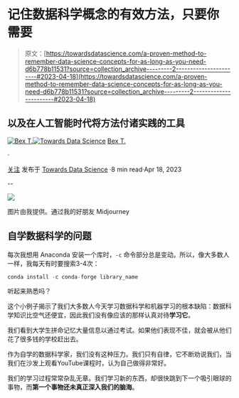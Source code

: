 # 记住数据科学概念的**有效方法**，只要你需要

> 原文：[https://towardsdatascience.com/a-proven-method-to-remember-data-science-concepts-for-as-long-as-you-need-d6b778b11531?source=collection_archive---------2-----------------------#2023-04-18](https://towardsdatascience.com/a-proven-method-to-remember-data-science-concepts-for-as-long-as-you-need-d6b778b11531?source=collection_archive---------2-----------------------#2023-04-18)

## 以及在人工智能时代将方法付诸实践的工具

[](https://ibexorigin.medium.com/?source=post_page-----d6b778b11531--------------------------------)[![Bex T.](../Images/516496f32596e8ad56bf07f178a643c6.png)](https://ibexorigin.medium.com/?source=post_page-----d6b778b11531--------------------------------)[](https://towardsdatascience.com/?source=post_page-----d6b778b11531--------------------------------)[![Towards Data Science](../Images/a6ff2676ffcc0c7aad8aaf1d79379785.png)](https://towardsdatascience.com/?source=post_page-----d6b778b11531--------------------------------) [Bex T.](https://ibexorigin.medium.com/?source=post_page-----d6b778b11531--------------------------------)

·

[关注](https://medium.com/m/signin?actionUrl=https%3A%2F%2Fmedium.com%2F_%2Fsubscribe%2Fuser%2F39db050c2ac2&operation=register&redirect=https%3A%2F%2Ftowardsdatascience.com%2Fa-proven-method-to-remember-data-science-concepts-for-as-long-as-you-need-d6b778b11531&user=Bex+T.&userId=39db050c2ac2&source=post_page-39db050c2ac2----d6b778b11531---------------------post_header-----------) 发布于 [Towards Data Science](https://towardsdatascience.com/?source=post_page-----d6b778b11531--------------------------------) ·8 min read·Apr 18, 2023[](https://medium.com/m/signin?actionUrl=https%3A%2F%2Fmedium.com%2F_%2Fvote%2Ftowards-data-science%2Fd6b778b11531&operation=register&redirect=https%3A%2F%2Ftowardsdatascience.com%2Fa-proven-method-to-remember-data-science-concepts-for-as-long-as-you-need-d6b778b11531&user=Bex+T.&userId=39db050c2ac2&source=-----d6b778b11531---------------------clap_footer-----------)

--

[](https://medium.com/m/signin?actionUrl=https%3A%2F%2Fmedium.com%2F_%2Fbookmark%2Fp%2Fd6b778b11531&operation=register&redirect=https%3A%2F%2Ftowardsdatascience.com%2Fa-proven-method-to-remember-data-science-concepts-for-as-long-as-you-need-d6b778b11531&source=-----d6b778b11531---------------------bookmark_footer-----------)![](../Images/3627c6de652fd6dccbf4fe0c632d836c.png)

图片由我提供。通过我的好朋友 Midjourney

## 自学数据科学的问题

每次我想用 Anaconda 安装一个库时，`-c` 命令部分总是变动。所以，像大多数人一样，我每天有时要搜索3-4次：

```py
conda install -c conda-forge library_name
```

听起来熟悉吗？

这个小例子揭示了我们大多数人今天学习数据科学和机器学习的根本缺陷：数据科学知识比空气还便宜，因此我们没有像应该的那样认真对待**学习它**。

我们看到大学生拼命记忆大量信息以通过考试。如果他们表现不佳，就会被从他们花了很多钱的学校赶出去。

作为自学的数据科学家，我们没有这种压力。我们只有自律，它不断劝说我们，当我们在沙发上观看YouTube课程时，认为自己做得非常好。

我们的学习过程常常杂乱无章。我们学习新的东西，却很快跳到下一个吸引眼球的事物，而**第一个事物还未真正深入我们的脑海**。
